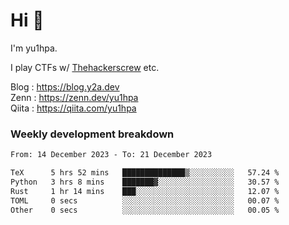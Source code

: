 # Hi 👋

I'm yu1hpa.

I play CTFs w/ [Thehackerscrew](https://www.thehackerscrew.team/) etc.

Blog : https://blog.y2a.dev  
Zenn : https://zenn.dev/yu1hpa  
Qiita : https://qiita.com/yu1hpa  

### Weekly development breakdown

<!--START_SECTION:waka-->

```txt
From: 14 December 2023 - To: 21 December 2023

TeX      5 hrs 52 mins   ██████████████▒░░░░░░░░░░   57.24 %
Python   3 hrs 8 mins    ███████▓░░░░░░░░░░░░░░░░░   30.57 %
Rust     1 hr 14 mins    ███░░░░░░░░░░░░░░░░░░░░░░   12.07 %
TOML     0 secs          ░░░░░░░░░░░░░░░░░░░░░░░░░   00.07 %
Other    0 secs          ░░░░░░░░░░░░░░░░░░░░░░░░░   00.05 %
```

<!--END_SECTION:waka-->

